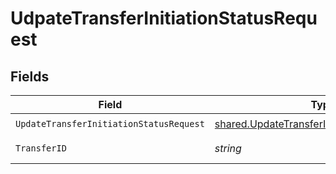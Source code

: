 # UdpateTransferInitiationStatusRequest


## Fields

| Field                                                                                                               | Type                                                                                                                | Required                                                                                                            | Description                                                                                                         |
| ------------------------------------------------------------------------------------------------------------------- | ------------------------------------------------------------------------------------------------------------------- | ------------------------------------------------------------------------------------------------------------------- | ------------------------------------------------------------------------------------------------------------------- |
| `UpdateTransferInitiationStatusRequest`                                                                             | [shared.UpdateTransferInitiationStatusRequest](../../../pkg/models/shared/updatetransferinitiationstatusrequest.md) | :heavy_check_mark:                                                                                                  | N/A                                                                                                                 |
| `TransferID`                                                                                                        | *string*                                                                                                            | :heavy_check_mark:                                                                                                  | The transfer ID.                                                                                                    |